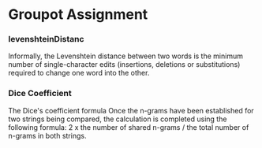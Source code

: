 # Groupot Assignment 

### levenshteinDistanc 
Informally, the Levenshtein distance between two words is the minimum number of single-character edits (insertions, deletions or substitutions) required to change one word into the other.

### Dice Coefficient 
The Dice's coefficient formula
Once the n-grams have been established for two strings being compared, the calculation is completed using the following formula: 2 x the number of shared n-grams / the total number of n-grams in both strings.
